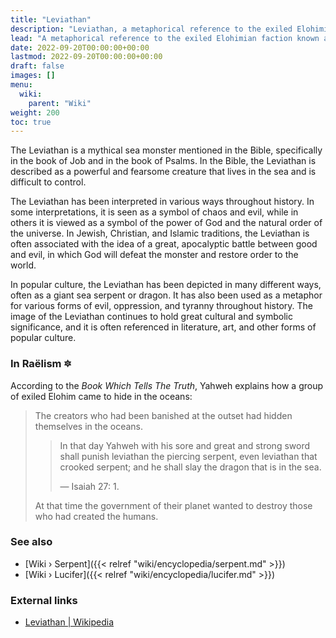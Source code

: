 ```yaml
---
title: "Leviathan"
description: "Leviathan, a metaphorical reference to the exiled Elohimian faction known as the Serpent that had to hide beneath the oceans in order to protect themselves as they were involved in a conflict with the ruling of their antagonistic home planet."
lead: "A metaphorical reference to the exiled Elohimian faction known as the Serpent that had to hide beneath the oceans in order to protect themselves as they were involved in a conflict with the ruling of their antagonistic home planet."
date: 2022-09-20T00:00:00+00:00
lastmod: 2022-09-20T00:00:00+00:00
draft: false
images: []
menu:
  wiki:
    parent: "Wiki"
weight: 200
toc: true
---
```


The Leviathan is a mythical sea monster mentioned in the Bible, specifically in the book of Job and in the book of Psalms. In the Bible, the Leviathan is described as a powerful and fearsome creature that lives in the sea and is difficult to control.

The Leviathan has been interpreted in various ways throughout history. In some interpretations, it is seen as a symbol of chaos and evil, while in others it is viewed as a symbol of the power of God and the natural order of the universe. In Jewish, Christian, and Islamic traditions, the Leviathan is often associated with the idea of a great, apocalyptic battle between good and evil, in which God will defeat the monster and restore order to the world.

In popular culture, the Leviathan has been depicted in many different ways, often as a giant sea serpent or dragon. It has also been used as a metaphor for various forms of evil, oppression, and tyranny throughout history. The image of the Leviathan continues to hold great cultural and symbolic significance, and it is often referenced in literature, art, and other forms of popular culture.

### In Raëlism 🔯

According to the _Book Which Tells The Truth_, Yahweh explains how a group of exiled Elohim came to hide in the oceans:

> The creators who had been banished at the outset had hidden themselves in the oceans.
>
>> In that day Yahweh with his sore and great and strong sword shall punish leviathan the piercing serpent, even leviathan that crooked serpent; and he shall slay the dragon that is in the sea.
>>
>> — Isaiah 27: 1.
>
> At that time the government of their planet wanted to destroy those who had created the humans.

### See also

- [Wiki › Serpent]({{< relref "wiki/encyclopedia/serpent.md" >}})
- [Wiki › Lucifer]({{< relref "wiki/encyclopedia/lucifer.md" >}})

### External links

- [Leviathan | Wikipedia](https://en.wikipedia.org/wiki/Leviathan)
